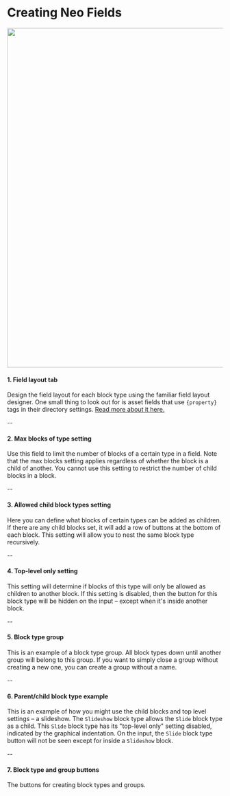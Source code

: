 # Creating Neo Fields

<img src="/docs/assets/creating-field.png" width="790">

#### 1. Field layout tab
Design the field layout for each block type using the familiar field layout designer. One small thing to look out for is asset fields that use `{property}` tags in their directory settings. [Read more about it here.](faq.md#why-do-asset-fields-with-slug-as-an-upload-location-break-on-neo-blocks)

--

#### 2. Max blocks of type setting
Use this field to limit the number of blocks of a certain type in a field. Note that the max blocks setting applies regardless of whether the block is a child of another. You cannot use this setting to restrict the number of child blocks in a block.

--

#### 3. Allowed child block types setting
Here you can define what blocks of certain types can be added as children. If there are any child blocks set, it will add a row of buttons at the bottom of each block. This setting will allow you to nest the same block type recursively.

--

#### 4. Top-level only setting
This setting will determine if blocks of this type will only be allowed as children to another block. If this setting is disabled, then the button for this block type will be hidden on the input – except when it's inside another block.

--

#### 5. Block type group
This is an example of a block type group. All block types down until another group will belong to this group. If you want to simply close a group without creating a new one, you can create a group without a name.

--

#### 6. Parent/child block type example
This is an example of how you might use the child blocks and top level settings – a slideshow. The `Slideshow` block type allows the `Slide` block type as a child. This `Slide` block type has its "top-level only" setting disabled, indicated by the graphical indentation. On the input, the `Slide` block type button will not be seen except for inside a `Slideshow` block.

--

#### 7. Block type and group buttons
The buttons for creating block types and groups.
